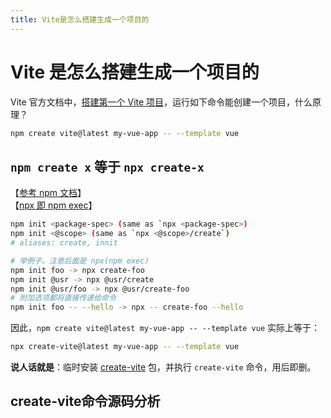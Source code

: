 ```yaml
---
title: Vite是怎么搭建生成一个项目的
---
```


# Vite 是怎么搭建生成一个项目的

Vite 官方文档中，[搭建第一个 Vite 项目](https://cn.vitejs.dev/guide/#scaffolding-your-first-vite-project)，运行如下命令能创建一个项目，什么原理？

```bash
npm create vite@latest my-vue-app -- --template vue
```

## `npm create x` 等于 `npx create-x`

【[参考 npm 文档](http://nodejs.cn/npm/cli/v8/commands/npm-init/#forwarding-additional-options)】  
【[npx 即 npm exec](/node/npx.html)】

```bash
npm init <package-spec> (same as `npx <package-spec>)
npm init <@scope> (same as `npx <@scope>/create`)
# aliases: create, innit

# 举例子。注意后面是 npx(npm exec)
npm init foo -> npx create-foo
npm init @usr -> npx @usr/create
npm init @usr/foo -> npx @usr/create-foo
# 附加选项都将直接传递给命令
npm init foo -- --hello -> npx -- create-foo --hello
```

因此，`npm create vite@latest my-vue-app -- --template vue` 实际上等于：

```bash
npx create-vite@latest my-vue-app -- --template vue
```

**说人话就是**：临时安装 [create-vite](https://github.com/vitejs/vite/tree/main/packages/create-vite) 包，并执行 `create-vite` 命令，用后即删。

## create-vite命令源码分析

